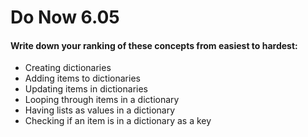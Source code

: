 # Do Now 6.05

#### Write down your ranking of these concepts from easiest to hardest: 

 * Creating dictionaries
 * Adding items to dictionaries
 * Updating items in dictionaries
 * Looping through items in a dictionary
 * Having lists as values in a dictionary
 * Checking if an item is in a dictionary as a key
